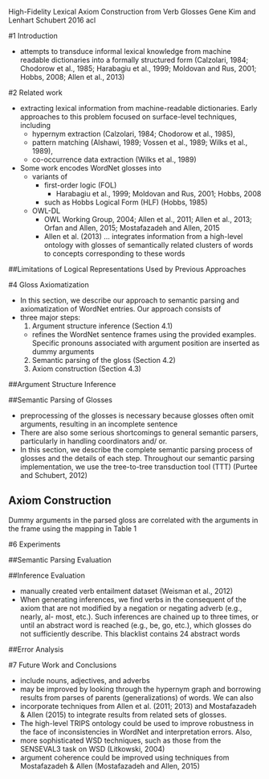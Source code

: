 High-Fidelity Lexical Axiom Construction from Verb Glosses
Gene Kim and Lenhart Schubert
2016 acl

#1 Introduction

* attempts to transduce informal lexical knowledge from machine readable
  dictionaries into a formally structured form
  (Calzolari, 1984; Chodorow et al., 1985; Harabagiu et al., 1999;
  Moldovan and Rus, 2001; Hobbs, 2008; Allen et al., 2013)

#2 Related work

* extracting lexical information from machine-readable dictionaries. Early
  approaches to this problem focused on surface-level techniques, including
  * hypernym extraction (Calzolari, 1984; Chodorow et al., 1985),
  * pattern matching (Alshawi, 1989; Vossen et al., 1989; Wilks et al., 1989),
  * co-occurrence data extraction (Wilks et al., 1989)
* Some work encodes WordNet glosses into
  * variants of
    * first-order logic (FOL)
      * Harabagiu et al., 1999; Moldovan and Rus, 2001; Hobbs, 2008
    * such as Hobbs Logical Form (HLF) (Hobbs, 1985)
  * OWL-DL
    * OWL Working Group, 2004; Allen et al., 2011; Allen et al., 2013; 
      Orfan and Allen, 2015; Mostafazadeh and Allen, 2015
    * Allen et al. (2013) ... integrates information from a high-level
      ontology with glosses of semantically related clusters of words 
      to concepts corresponding to these words

##Limitations of Logical Representations Used by Previous Approaches

#4 Gloss Axiomatization

* In this section, we describe our approach to semantic parsing and
  axiomatization of WordNet entries. Our approach consists of 
* three major steps:
  1. Argument structure inference (Section 4.1)
    * refines the WordNet sentence frames using the provided examples. Specific
      pronouns associated with argument position are inserted as dummy
      arguments
  2. Semantic parsing of the gloss (Section 4.2)
  3. Axiom construction (Section 4.3)

##Argument Structure Inference

##Semantic Parsing of Glosses

* preprocessing of the glosses is necessary because glosses often omit
  arguments, resulting in an incomplete sentence
* There are also some serious shortcomings to general semantic parsers,
  particularly in handling coordinators and/ or. 
* In this section, we describe the complete semantic parsing process of glosses
  and the details of each step. Throughout our semantic parsing implementation,
  we use the tree-to-tree transduction tool (TTT) (Purtee and Schubert, 2012)

## Axiom Construction

Dummy arguments in the parsed gloss are correlated with the arguments in the
frame using the mapping in Table 1

#6 Experiments

##Semantic Parsing Evaluation

##Inference Evaluation

* manually created verb entailment dataset (Weisman et al., 2012)
* When generating inferences, we find verbs in the consequent of the axiom
  that are not modified by a negation or negating adverb (e.g., nearly, al-
  most, etc.). Such inferences are chained up to three times, or until an
  abstract word is reached (e.g., be, go, etc.), which glosses do not
  sufficiently describe. This blacklist contains 24 abstract words

##Error Analysis

#7 Future Work and Conclusions

* include nouns, adjectives, and adverbs
* may be improved by looking through the hypernym graph and borrowing results
  from parses of parents (generalizations) of words. We can also 
* incorporate techniques from Allen et al.  (2011; 2013) and Mostafazadeh &
  Allen (2015) to integrate results from related sets of glosses. 
* The high-level TRIPS ontology could be used to improve robustness in the face
  of inconsistencies in WordNet and interpretation errors. Also,
* more sophisticated WSD techniques, such as those from the SENSEVAL3 task on
  WSD (Litkowski, 2004)
* argument coherence could be improved 
  using techniques from Mostafazadeh & Allen (Mostafazadeh and Allen, 2015)
